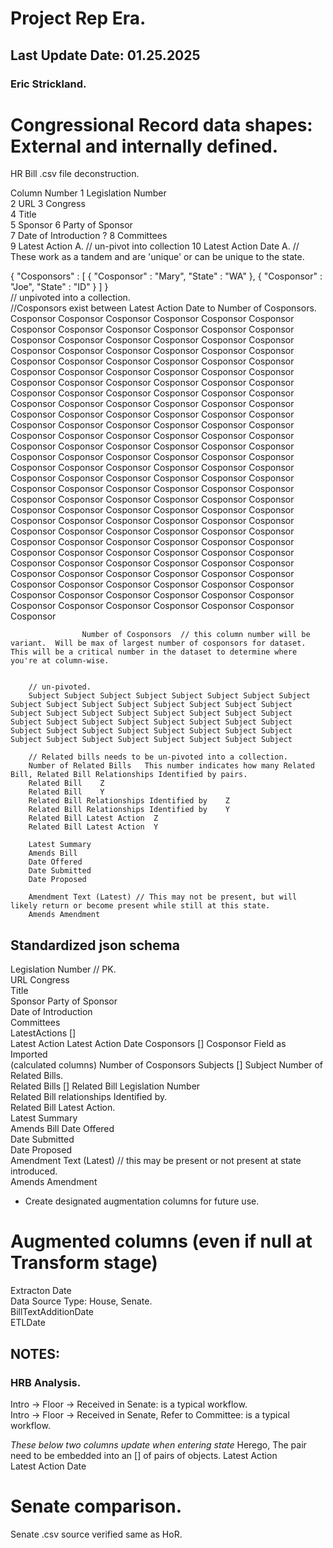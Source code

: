 # Project Rep Era.  
## Last Update Date:  01.25.2025  
### Eric Strickland.  

# Congressional Record data shapes:  External and internally defined.  

HR Bill .csv file deconstruction.  
 
Column Number
1					Legislation Number	
2					URL	
3					Congress	
4					Title	
5					Sponsor	
6					Party of Sponsor	
7					Date of Introduction	?
8					Committees	
9					Latest Action		A.  // un-pivot into collection
10					Latest Action Date	A.  // These work as a tandem and are 'unique' or can be unique to the state.  
		
		
{
 "Cosponsors" : [
 {
   "Cosponsor" : "Mary",
   "State" : "WA"
 },
 {
   "Cosponsor" : "Joe",
   "State" : "ID"
 }
 ]
}		
					// unpivoted into a collection.  
					//Cosponsors exist between Latest Action Date to Number of Cosponsors.  
		Cosponsor	Cosponsor	Cosponsor	Cosponsor	Cosponsor	Cosponsor	Cosponsor	Cosponsor	Cosponsor	Cosponsor	Cosponsor	Cosponsor	Cosponsor	Cosponsor	Cosponsor	Cosponsor	Cosponsor	Cosponsor	Cosponsor	Cosponsor	Cosponsor	Cosponsor	Cosponsor	Cosponsor	Cosponsor	Cosponsor	Cosponsor	Cosponsor	Cosponsor	Cosponsor	Cosponsor	Cosponsor	Cosponsor	Cosponsor	Cosponsor	Cosponsor	Cosponsor	Cosponsor	Cosponsor	Cosponsor	Cosponsor	Cosponsor	Cosponsor	Cosponsor	Cosponsor	Cosponsor	Cosponsor	Cosponsor	Cosponsor	Cosponsor	Cosponsor	Cosponsor	Cosponsor	Cosponsor	Cosponsor	Cosponsor	Cosponsor	Cosponsor	Cosponsor	Cosponsor	Cosponsor	Cosponsor	Cosponsor	Cosponsor	Cosponsor	Cosponsor	Cosponsor	Cosponsor	Cosponsor	Cosponsor	Cosponsor	Cosponsor	Cosponsor	Cosponsor	Cosponsor	Cosponsor	Cosponsor	Cosponsor	Cosponsor	Cosponsor	Cosponsor	Cosponsor	Cosponsor	Cosponsor	Cosponsor	Cosponsor	Cosponsor	Cosponsor	Cosponsor	Cosponsor	Cosponsor	Cosponsor	Cosponsor	Cosponsor	Cosponsor	Cosponsor	Cosponsor	Cosponsor	Cosponsor	Cosponsor	Cosponsor	Cosponsor	Cosponsor	Cosponsor	Cosponsor	Cosponsor	Cosponsor	Cosponsor	Cosponsor	Cosponsor	Cosponsor	Cosponsor	Cosponsor	Cosponsor	Cosponsor	Cosponsor	Cosponsor	Cosponsor	Cosponsor	Cosponsor	Cosponsor	Cosponsor	Cosponsor	Cosponsor	Cosponsor	Cosponsor	Cosponsor	Cosponsor	Cosponsor	Cosponsor	Cosponsor	Cosponsor	Cosponsor	Cosponsor	Cosponsor	Cosponsor	Cosponsor	Cosponsor	Cosponsor	Cosponsor	Cosponsor	Cosponsor	Cosponsor	Cosponsor	Cosponsor	Cosponsor	Cosponsor	Cosponsor	Cosponsor	Cosponsor	Cosponsor	Cosponsor	Cosponsor	Cosponsor	Cosponsor	Cosponsor	Cosponsor	Cosponsor	Cosponsor	Cosponsor	Cosponsor	Cosponsor	Cosponsor	Cosponsor	Cosponsor	Cosponsor	Cosponsor	Cosponsor	Cosponsor	
					
					Number of Cosponsors  // this column number will be variant.  Will be max of largest number of cosponsors for dataset.  This will be a critical number in the dataset to determine where you're at column-wise.  
					

		// un-pivoted.  
		Subject	Subject	Subject	Subject	Subject	Subject	Subject	Subject	Subject	Subject	Subject	Subject	Subject	Subject	Subject	Subject	Subject	Subject	Subject	Subject	Subject	Subject	Subject	Subject	Subject	Subject	Subject	Subject	Subject	Subject	Subject	Subject	Subject	Subject	Subject	Subject	Subject	Subject	Subject	Subject	Subject	Subject	Subject	Subject	Subject	Subject	Subject	Subject	
		
		// Related bills needs to be un-pivoted into a collection.  
		Number of Related Bills	  This number indicates how many Related Bill, Related Bill Relationships Identified by pairs.
		Related Bill	Z
		Related Bill	Y
		Related Bill Relationships Identified by	Z
		Related Bill Relationships Identified by	Y
		Related Bill Latest Action	Z
		Related Bill Latest Action	Y
		
		Latest Summary	
		Amends Bill	
		Date Offered	
		Date Submitted	
		Date Proposed	
		
		Amendment Text (Latest)	// This may not be present, but will likely return or become present while still at this state.  
		Amends Amendment




## Standardized json schema

Legislation Number	// PK.  
URL	Congress	
Title	
Sponsor	
Party of Sponsor	
Date of Introduction	
Committees	
LatestActions []  
	Latest Action
	Latest Action Date
Cosponsors  []
  Cosponsor
	Field as Imported  
	(calculated columns)
Number of Cosponsors
Subjects []
	Subject 
Number of Related Bills.  
Related Bills  [] 
	Related Bill 
		Legislation Number  
		Related Bill relationships Identified by.  
		Related Bill Latest Action.   
Latest Summary	
Amends Bill	
Date Offered	
Date Submitted	
Date Proposed	
Amendment Text (Latest)	// this may be present or not present at state introduced.  
Amends Amendment  

+ Create designated augmentation columns for future use.  



# Augmented columns (even if null at Transform stage)  
Extracton Date    
Data Source Type:  House, Senate.  
BillTextAdditionDate  
ETLDate  







## NOTES:  


### HRB Analysis.  

Intro -> Floor -> Received in Senate:   is a typical workflow.  
Intro -> Floor -> Received in Senate, Refer to Committee: is a typical workflow.  


*These below two columns update when entering state* Herego, The pair need to be embedded into an [] of pairs of objects. Latest Action  
Latest Action Date  


# Senate comparison.  
Senate .csv source verified same as HoR.  

